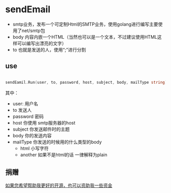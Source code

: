 # sendEmail

- smtp业务，发布一个可定制Html的SMTP业务，使用golang进行编写主要使用了net/smtp包
- body 内容内嵌一个HTML（当然也可以是一个文本，不过建议使用HTML这样可以编写出漂亮的文字）
- to 也就是发送的人，使用“;”进行分割

## use

```go

sendEamil.Run(user, to, password, host, subject, body, mailType string)

```
其中：
- user: 用户名
- to 发送人
- password 密码
- host 你使用 smtp服务器的host
- subject 你发送邮件时的主题
- body 你的发送内容
- mailType 你发送的时候用的什么类型的body
    - html 小写字符
    - another 如果不是html的话 一律解释为plain

## 捐赠

[如果您希望帮助我更好的开源，也可以资助我一些资金](https://www.github.com/thomashuke/donate)

